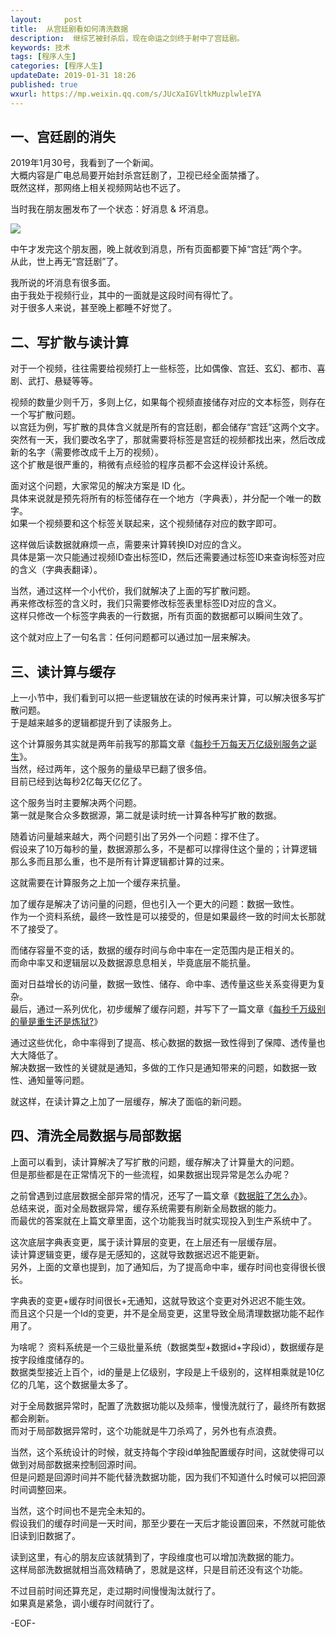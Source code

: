 ```yaml
---   
layout:     post  
title:  从宫廷剧看如何清洗数据
description:  继综艺被封杀后，现在命运之剑终于射中了宫廷剧。  
keywords: 技术  
tags: [程序人生]    
categories: [程序人生]  
updateDate: 2019-01-31 18:26 
published: true 
wxurl: https://mp.weixin.qq.com/s/JUcXaIGVltkMuzplwleIYA  
---  
```



## 一、宫廷剧的消失  


2019年1月30号，我看到了一个新闻。  
大概内容是广电总局要开始封杀宫廷剧了，卫视已经全面禁播了。  
既然这样，那网络上相关视频网站也不远了。  


当时我在朋友圈发布了一个状态：好消息 & 坏消息。  


![](https://res2019.tiankonguse.com/images/2019/01/20190131202641.png)  


中午才发完这个朋友圈，晚上就收到消息，所有页面都要下掉“宫廷”两个字。  
从此，世上再无“宫廷剧”了。  


我所说的坏消息有很多面。  
由于我处于视频行业，其中的一面就是这段时间有得忙了。  
对于很多人来说，甚至晚上都睡不好觉了。  


## 二、写扩散与读计算  


对于一个视频，往往需要给视频打上一些标签，比如偶像、宫廷、玄幻、都市、喜剧、武打、悬疑等等。  


视频的数量少则千万，多则上亿，如果每个视频直接储存对应的文本标签，则存在一个写扩散问题。  
以宫廷为例，写扩散的具体含义就是所有的宫廷剧，都会储存“宫廷”这两个文字。  
突然有一天，我们要改名字了，那就需要将标签是宫廷的视频都找出来，然后改成新的名字（需要修改成千上万的视频）。  
这个扩散是很严重的，稍微有点经验的程序员都不会这样设计系统。  


面对这个问题，大家常见的解决方案是 ID 化。  
具体来说就是预先将所有的标签储存在一个地方（字典表），并分配一个唯一的数字。  
如果一个视频要和这个标签关联起来，这个视频储存对应的数字即可。  


这样做后读数据就麻烦一点，需要来计算转换ID对应的含义。  
具体是第一次只能通过视频ID查出标签ID，然后还需要通过标签ID来查询标签对应的含义（字典表翻译）。  


当然，通过这样一个小代价，我们就解决了上面的写扩散问题。  
再来修改标签的含义时，我们只需要修改标签表里标签ID对应的含义。  
这样只修改一个标签字典表的一行数据，所有页面的数据都可以瞬间生效了。  


这个就对应上了一句名言：任何问题都可以通过加一层来解决。  


## 三、读计算与缓存  


上一小节中，我们看到可以把一些逻辑放在读的时候再来计算，可以解决很多写扩散问题。  
于是越来越多的逻辑都提升到了读服务上。  


这个计算服务其实就是两年前我写的那篇文章《[每秒千万每天万亿级别服务之诞生](https://mp.weixin.qq.com/s/6taVob0DFx7K5QK-l4nmxQ)》。   
当然，经过两年，这个服务的量级早已翻了很多倍。  
目前已经到达每秒2亿每天亿亿了。  


这个服务当时主要解决两个问题。  
第一就是聚合众多数据源，第二就是读时统一计算各种写扩散的数据。  


随着访问量越来越大，两个问题引出了另外一个问题：撑不住了。   
假设来了10万每秒的量，数据源那么多，不是都可以撑得住这个量的；计算逻辑那么多而且那么重，也不是所有计算逻辑都计算的过来。   

这就需要在计算服务之上加一个缓存来抗量。  


加了缓存是解决了访问量的问题，但也引入一个更大的问题：数据一致性。   
作为一个资料系统，最终一致性是可以接受的，但是如果最终一致的时间太长那就不了接受了。   


而储存容量不变的话，数据的缓存时间与命中率在一定范围内是正相关的。  
而命中率又和逻辑层以及数据源息息相关，毕竟底层不能抗量。  


面对日益增长的访问量，数据一致性、储存、命中率、透传量这些关系变得更为复杂。  
最后，通过一系列优化，初步缓解了缓存问题，并写下了一篇文章《[每秒千万级别的量是重生还是炼狱?](https://mp.weixin.qq.com/s/6taVob0DFx7K5QK-l4nmxQ)》    


通过这些优化，命中率得到了提高、核心数据的数据一致性得到了保障、透传量也大大降低了。    
解决数据一致性的关键就是通知，多做的工作只是通知带来的问题，如数据一致性、通知量等问题。    


就这样，在读计算之上加了一层缓存，解决了面临的新问题。  


## 四、清洗全局数据与局部数据  


上面可以看到，读计算解决了写扩散的问题，缓存解决了计算量大的问题。  
但是那些都是在正常情况下的一些流程，如果数据出现异常是怎么办呢？  


之前曾遇到过底层数据全部异常的情况，还写了一篇文章《[数据脏了怎么办](https://mp.weixin.qq.com/s/Blw4yxmIsE51dzzbNcfFbg)》。  
总结来说，面对全局数据异常，缓存系统需要有刷新全局数据的能力。  
而最优的答案就在上篇文章里面，这个功能我当时就实现投入到生产系统中了。  


这次底层字典表变更，属于读计算层的变更，在上层还有一层缓存层。  
读计算逻辑变更，缓存是无感知的，这就导致数据迟迟不能更新。  
另外，上面的文章也提到，加了通知后，为了提高命中率，缓存时间也变得很长很长。  


字典表的变更+缓存时间很长+无通知，这就导致这个变更对外迟迟不能生效。  
而且这个只是一个Id的变更，并不是全局变更，这里导致全局清理数据功能不起作用了。  


为啥呢？ 
资料系统是一个三级批量系统（数据类型+数据id+字段id），数据缓存是按字段维度储存的。  
数据类型接近上百个，id的量是上亿级别，字段是上千级别的，这样相乘就是10亿亿的几笔，这个数据量太多了。

  
对于全局数据异常时，配置了洗数据功能以及频率，慢慢洗就行了，最终所有数据都会刷新。  
而对于局部数据异常时，这个功能就是牛刀杀鸡了，另外也有点浪费。  


当然，这个系统设计的时候，就支持每个字段id单独配置缓存时间，这就使得可以做到对局部数据来控制回源时间。  
但是问题是回源时间并不能代替洗数据功能，因为我们不知道什么时候可以把回源时间调整回来。  


当然，这个时间也不是完全未知的。  
假设我们的缓存时间是一天时间，那至少要在一天后才能设置回来，不然就可能依旧读到旧数据了。  


读到这里，有心的朋友应该就猜到了，字段维度也可以增加洗数据的能力。  
这样局部洗数据就相当高效精确了，恩就是这样，只是目前还没有这个功能。  




不过目前时间还算充足，走过期时间慢慢淘汰就行了。  
如果真是紧急，调小缓存时间就行了。  


-EOF-  


  
